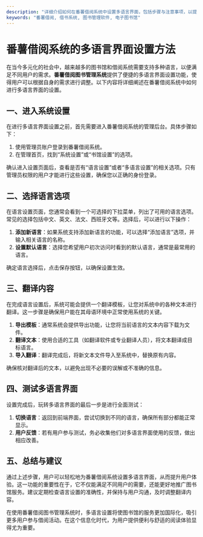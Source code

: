 ```yaml
---
description: "详细介绍如何在番薯借阅系统中设置多语言界面，包括步骤与注意事项，以提升用户体验。"
keywords: "番薯借阅, 借书系统, 图书管理软件, 电子图书馆"
---
```

# 番薯借阅系统的多语言界面设置方法

在当今多元化的社会中，越来越多的图书馆和借阅系统需要支持多种语言，以便满足不同用户的需求。**番薯借阅图书管理系统**提供了便捷的多语言界面设置功能，使得用户可以根据自身的需求进行调整。以下内容将详细阐述在番薯借阅系统中如何进行多语言界面的设置。

## 一、进入系统设置

在进行多语言界面设置之前，首先需要进入番薯借阅系统的管理后台。具体步骤如下：

1. 使用管理员账户登录到番薯借阅系统。
2. 在管理首页，找到“系统设置”或“书馆设置”的选项。

确认进入设置页面后，查看是否有“语言设置”或者“多语言设置”的相关选项。只有管理员权限的用户才能进行这些设置，确保您以正确的身份登录。

## 二、选择语言选项

在语言设置页面，您通常会看到一个可选择的下拉菜单，列出了可用的语言选项。常见的选择包括中文、英文、法文、西班牙文等。选择后，可以进行以下操作：

1. **添加新语言**：如果系统支持添加新语言的功能，可以选择“添加语言”选项，并输入相关语言的名称。
2. **设置默认语言**：选择您希望用户初次访问时看到的默认语言，通常是最常用的语言。

确定语言选择后，点击保存按钮，以确保设置生效。

## 三、翻译内容

在完成语言设置后，系统可能会提供一个翻译模板，让您对系统中的各种文本进行翻译。这一步骤是确保用户能在其母语环境中正常使用系统的关键。

1. **导出模板**：通常系统会提供导出功能，让您将当前语言的文本内容下载为文件。
2. **翻译文本**：使用合适的工具（如翻译软件或专业翻译人员），将文本翻译成目标语言。
3. **导入翻译**：翻译完成后，将新文本文件导入至系统中，替换原有内容。

确保核对翻译后的文本，以避免出现不必要的误解或不准确的信息。

## 四、测试多语言界面

设置完成后，玩转多语言界面的最后一步是进行全面测试：

1. **切换语言**：返回到前端界面，尝试切换到不同的语言，确保所有部分都能正常显示。
2. **用户反馈**：若有用户参与测试，务必收集他们对多语言界面使用的反馈，做出相应改善。

## 五、总结与建议

通过上述步骤，用户可以轻松地为番薯借阅系统设置多语言界面，从而提升用户体验。这一功能的重要性在于，它不仅能满足不同用户的需要，还能更好地推广图书馆服务。建议定期检查语言设置的准确性，并保持与用户沟通，及时调整翻译内容。

在使用番薯借阅图书管理系统时，多语言设置将使图书馆的服务更加国际化，吸引更多用户参与借阅活动。在这个信息化时代，为用户提供便利与舒适的阅读体验显得尤为重要。
